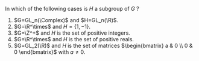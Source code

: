  In which of the following cases is $H$ a subgroup of $G$ ?
1. $G=GL_n(\Complex)$ and $H=GL_n(\R)$.
2. $G=\R^\times$ and $H=\{1,-1\}$.
3. $G=\Z^+$ and $H$ is the set of positive integers.
4. $G=\R^\times$ and $H$ is the set of positive reals.
5. $G=GL_2(\R)$ and $H$ is the set of matrices $\begin{bmatrix}
   a & 0 \\
   0 & 0
\end{bmatrix}$ with $a \not =0$.